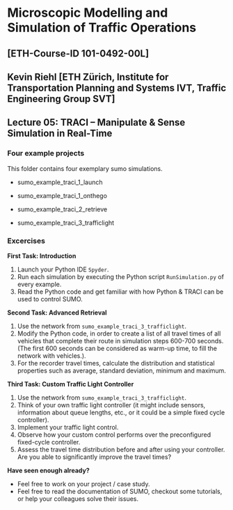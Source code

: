 # Microscopic Modelling and Simulation of Traffic Operations 
## [ETH-Course-ID 101-0492-00L]
## Kevin Riehl [ETH Zürich, Institute for Transportation Planning and Systems IVT, Traffic Engineering Group SVT]

## Lecture 05: TRACI – Manipulate & Sense Simulation in Real-Time

### Four example projects
This folder contains four exemplary sumo simulations.

- sumo_example_traci_1_launch

- sumo_example_traci_1_onthego

- sumo_example_traci_2_retrieve

- sumo_example_traci_3_trafficlight

### Excercises

**First Task: Introduction** 
1. Launch your Python IDE `Spyder`.
2. Run each simulation by executing the Python script `RunSimulation.py` of every example.
3. Read the Python code and get familiar with how Python & TRACI can be used to control SUMO. 

**Second Task: Advanced Retrieval** 
1. Use the network from `sumo_example_traci_3_trafficlight`.
2. Modify the Python code, in order to create a list of all travel times of all vehicles that complete their route in simulation steps 600-700 seconds. (The first 600 seconds can be considered as warm-up time, to fill the network with vehicles.).
3. For the recorder travel times, calculate the distribution and statistical properties such as average, standard deviation, minimum and maximum. 

**Third Task: Custom Traffic Light Controller**

1. Use the network from `sumo_example_traci_3_trafficlight`.
2. Think of your own traffic light controller (it might include sensors, information about queue lengths, etc., or it could be a simple fixed cycle controller).
3. Implement your traffic light control.
4. Observe how your custom control performs over the preconfigured fixed-cycle controller.
5. Assess the travel time distribution before and after using your controller. Are you able to significantly improve the travel times?

**Have seen enough already?**
- Feel free to work on your project / case study.
- Feel free to read the documentation of SUMO, checkout some tutorials, or help your colleagues solve their issues.